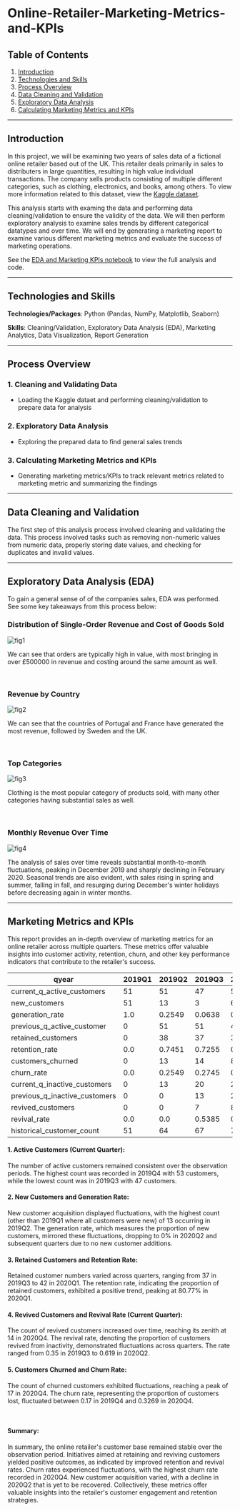 # Online-Retailer-Marketing-Metrics-and-KPIs

## Table of Contents
1. [Introduction](#introduction)
2. [Technologies and Skills](#tech-skills)
3. [Process Overview](#process)
4. [Data Cleaning and Validation](#cleaning-validation)
5. [Exploratory Data Analysis](#eda)
6. [Calculating Marketing Metrics and KPIs](#marketing-metrics)

---

<a name="introduction"><a/>
## Introduction
In this project, we will be examining two years of sales data of a fictional online retailer based out of the UK. This retailer deals primarily in sales to distributers in large quantities, resulting in high value individual transactions. The company sells products consisting of multiple different categories, such as clothing, electronics, and books, among others. To view more information related to this dataset, view the [Kaggle dataset](https://www.kaggle.com/datasets/ronnykym/online-store-sales-data?resource=download).

This analysis starts with examing the data and performing data cleaning/validation to ensure the validity of the data. We will then perform exploratory analysis to examine sales trends by different categorical datatypes and over time. We will end by generating a marketing report to examine various different marketing metrics and evaluate the success of marketing operations.

See the [EDA and Marketing KPIs notebook](eda_and_marketing_kpis.ipynb) to view the full analysis and code.

---
<a name="tech-skills"><a/>

## Technologies and Skills
**Technologies/Packages**: Python (Pandas, NumPy, Matplotlib, Seaborn)

**Skills**: Cleaning/Validation, Exploratory Data Analysis (EDA), Marketing Analytics, Data Visualization, Report Generation

---

<a name="process"><a/>
## Process Overview

### 1. Cleaning and Validating Data
   - Loading the Kaggle dataet and performing cleaning/validation to prepare data for analysis
### 2. Exploratory Data Analysis
   - Exploring the prepared data to find general sales trends
### 3. Calculating Marketing Metrics and KPIs
   - Generating marketing metrics/KPIs to track relevant metrics related to marketing metric and summarizing the findings

---

<a name="cleaning-validation"><a/>
## Data Cleaning and Validation

The first step of this analysis process involved cleaning and validating the data. This process involved tasks such as removing non-numeric values from numeric data, properly storing date values, and checking for duplicates and invalid values.

---

<a name="eda"><a/>
## Exploratory Data Analysis (EDA)

To gain a general sense of of the companies sales, EDA was performed. See some key takeaways from this process below:

### Distribution of Single-Order Revenue and Cost of Goods Sold

![fig1](EDA%20Visualizations/orders_revenue_cost.png)

We can see that orders are typically high in value, with most bringing in over £500000 in revenue and costing around the same amount as well.

<br/>

### Revenue by Country

![fig2](EDA%20Visualizations/country_revenue.png)

We can see that the countries of Portugal and France have generated the most revenue, followed by Sweden and the UK.

<br/>

### Top Categories

![fig3](EDA%20Visualizations/category_revenue.png)

Clothing is the most popular category of products sold, with many other categories having substantial sales as well.

<br/>

### Monthly Revenue Over Time

![fig4](EDA%20Visualizations/revenue_monthly_continuous.png)

The analysis of sales over time reveals substantial month-to-month fluctuations, peaking in December 2019 and sharply declining in February 2020. Seasonal trends are also evident, with sales rising in spring and summer, falling in fall, and resurging during December's winter holidays before decreasing again in winter months.

---

<a name="marketing-metrics"><a/>
## Marketing Metrics and KPIs
This report provides an in-depth overview of marketing metrics for an online retailer across multiple quarters. These metrics offer valuable insights into customer activity, retention, churn, and other key performance indicators that contribute to the retailer's success.

| qyear                         | 2019Q1 | 2019Q2 | 2019Q3 | 2019Q4 | 2020Q1 | 2020Q2 | 2020Q3 | 2020Q4 |
|-------------------------------|--------|--------|--------|--------|--------|--------|--------|--------|
| current_q_active_customers    |   51   |   51   |   47   |   53   |   52   |   54   |   52   |   49   |
| new_customers                 |   51   |   13   |   3    |   6    |   2    |   0    |   0    |   0    |
| generation_rate               |  1.0   | 0.2549 | 0.0638 | 0.1132 | 0.0385 |  0.0   |  0.0   |  0.0   |
| previous_q_active_customer    |   0    |   51   |   51   |   47   |   53   |   52   |   54   |   52   |
| retained_customers            |   0    |   38   |   37   |   39   |   42   |   41   |   41   |   35   |
| retention_rate                |  0.0   | 0.7451 | 0.7255 | 0.8298 | 0.7925 | 0.7885 | 0.7593 | 0.6731 |
| customers_churned             |   0    |   13   |   14   |   8    |   11   |   11   |   13   |   17   |
| churn_rate                    |  0.0   | 0.2549 | 0.2745 | 0.1702 | 0.2075 | 0.2115 | 0.2407 | 0.3269 |
| current_q_inactive_customers  |   0    |   13   |   20   |   20   |   23   |   21   |   23   |   26   |
| previous_q_inactive_customers |   0    |   0    |   13   |   20   |   20   |   23   |   21   |   23   |
| revived_customers             |   0    |   0    |   7    |   8    |   8    |   13   |   11   |   14   |
| revival_rate                  |  0.0   |  0.0   | 0.5385 |  0.4   |  0.4   | 0.5652 | 0.5238 | 0.6087 |
| historical_customer_count     |   51   |   64   |   67   |   73   |   75   |   75   |   75   |   75   |


#### 1. Active Customers (Current Quarter):
The number of active customers remained consistent over the observation periods. The highest count was recorded in 2019Q4 with 53 customers, while the lowest count was in 2019Q3 with 47 customers.

#### 2. New Customers and Generation Rate:
New customer acquisition displayed fluctuations, with the highest count (other than 2019Q1 where all customers were new) of 13 occurring in 2019Q2. The generation rate, which measures the proportion of new customers, mirrored these fluctuations, dropping to 0% in 2020Q2 and subsequent quarters due to no new customer additions.

#### 3. Retained Customers and Retention Rate:
Retained customer numbers varied across quarters, ranging from 37 in 2019Q3 to 42 in 2020Q1. The retention rate, indicating the proportion of retained customers, exhibited a positive trend, peaking at 80.77% in 2020Q1.

#### 4. Revived Customers and Revival Rate (Current Quarter):
The count of revived customers increased over time, reaching its zenith at 14 in 2020Q4. The revival rate, denoting the proportion of customers revived from inactivity, demonstrated fluctuations across quarters. The rate ranged from 0.35 in 2019Q3 to 0.619 in 2020Q2.

#### 5. Customers Churned and Churn Rate:
The count of churned customers exhibited fluctuations, reaching a peak of 17 in 2020Q4. The churn rate, representing the proportion of customers lost, fluctuated between 0.17 in 2019Q4 and 0.3269 in 2020Q4.

<br>

#### Summary:
In summary, the online retailer's customer base remained stable over the observation period. Initiatives aimed at retaining and reviving customers yielded positive outcomes, as indicated by improved retention and revival rates. Churn rates experienced fluctuations, with the highest churn rate recorded in 2020Q4. New customer acquisition varied, with a decline in 2020Q2 that is yet to be recovered. Collectively, these metrics offer valuable insights into the retailer's customer engagement and retention strategies.

